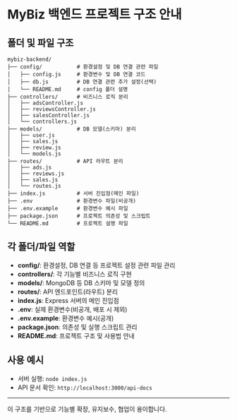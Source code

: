# MyBiz 백엔드 프로젝트 구조 안내

## 폴더 및 파일 구조

```
mybiz-backend/
├── config/           # 환경설정 및 DB 연결 관련 파일
│   ├── config.js     # 환경변수 및 DB 연결 코드
│   ├── db.js         # DB 연결 관련 추가 설정(선택)
│   └── README.md     # config 폴더 설명
├── controllers/      # 비즈니스 로직 분리
│   ├── adsController.js
│   ├── reviewsController.js
│   ├── salesController.js
│   └── controllers.js
├── models/           # DB 모델(스키마) 분리
│   ├── user.js
│   ├── sales.js
│   ├── review.js
│   └── models.js
├── routes/           # API 라우트 분리
│   ├── ads.js
│   ├── reviews.js
│   ├── sales.js
│   └── routes.js
├── index.js          # 서버 진입점(메인 파일)
├── .env              # 환경변수 파일(비공개)
├── .env.example      # 환경변수 예시 파일
├── package.json      # 프로젝트 의존성 및 스크립트
└── README.md         # 프로젝트 설명 파일
```

## 각 폴더/파일 역할
- **config/**: 환경설정, DB 연결 등 프로젝트 설정 관련 파일 관리
- **controllers/**: 각 기능별 비즈니스 로직 구현
- **models/**: MongoDB 등 DB 스키마 및 모델 정의
- **routes/**: API 엔드포인트(라우트) 분리
- **index.js**: Express 서버의 메인 진입점
- **.env**: 실제 환경변수(비공개, 배포 시 제외)
- **.env.example**: 환경변수 예시(공개)
- **package.json**: 의존성 및 실행 스크립트 관리
- **README.md**: 프로젝트 구조 및 사용법 안내

## 사용 예시
- 서버 실행: `node index.js`
- API 문서 확인: `http://localhost:3000/api-docs`

---

이 구조를 기반으로 기능별 확장, 유지보수, 협업이 용이합니다.
#
